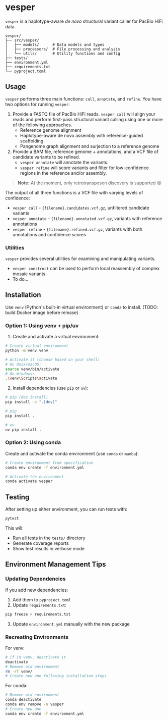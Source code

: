 # vesper

`vesper` is a haplotype-aware *de novo* structural variant caller  for PacBio HiFi data.

```
vesper/
├── src/vesper/
│   ├── models/      # Data models and types
│   ├── processors/  # File processing and analysis
│   └── utils/       # Utility functions and config
├── tests/           
├── environment.yml  
├── requirements.txt 
└── pyproject.toml   
```

## Usage

`vesper` performs three main functions: `call`, `annotate`, and `refine`. You have two options for running `vesper`:

1. Provide a FASTQ file of PacBio HiFi reads. `vesper call` will align your reads and perform first-pass structural variant calling using one or more of the following approaches.
    - Reference genome alignment
    - Haplotype-aware de novo assembly with reference-guided scaffolding
    - Pangenome graph alignment and surjection to a reference genome
2. Provide a BAM file, reference genome + annotations, and a VCF file of candidate variants to be refined. 
    - `vesper annotate` will annotate the variants.
    - `vesper refine` will score variants and filter for low-confidence regions in the reference and/or assembly.

> **Note:** At the moment, only retrotransposon discovery is supported 😔

The output of all three functions is a VCF file with varying levels of confidence:
- `vesper call` - `{filename}.candidates.vcf.gz`, unfiltered candidate variants
- `vesper annotate` - `{filename}.annotated.vcf.gz`, variants with reference annotations
- `vesper refine` - `{filename}.refined.vcf.gz`, variants with both annotations and confidence scores

### Utilities

`vesper` provides several utilities for examining and manipulating variants.
- `vesper construct` can be used to perform local reassembly of complex mosaic variants.
- To do...

## Installation

Use `venv` (Python's built-in virtual environment) or `conda` to install. (TODO: build Docker image before release)

### Option 1: Using venv + pip/uv

1. Create and activate a virtual environment:
```bash
# Create virtual environment
python -m venv venv

# Activate it (choose based on your shell)
# On Unix/macOS:
source venv/bin/activate
# On Windows:
.\venv\Scripts\activate
```

2. Install dependencies (use `pip` or `uv`):
```bash
# pip (dev install)
pip install -e ".[dev]"

# pip
pip install .

# uv
uv pip install .
```

### Option 2: Using conda

Create and activate the conda environment (use `conda` or `mamba`):
```bash
# Create environment from specification
conda env create -f environment.yml

# Activate the environment
conda activate vesper
```


## Testing

After setting up either environment, you can run tests with:
```bash
pytest
```

This will:
- Run all tests in the `tests/` directory
- Generate coverage reports
- Show test results in verbose mode

## Environment Management Tips

### Updating Dependencies

If you add new dependencies:
1. Add them to `pyproject.toml`
2. Update `requirements.txt`:
```bash
pip freeze > requirements.txt
```
3. Update `environment.yml` manually with the new package

### Recreating Environments

For venv:
```bash
# if in venv, deactivate it
deactivate
# Remove old environment
rm -rf venv/
# Create new one following installation steps
```

For conda:
```bash
# Remove old environment
conda deactivate
conda env remove -n vesper
# Create new one
conda env create -f environment.yml
``` 